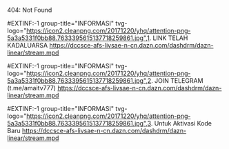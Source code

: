 404: Not Found





































































































































































































































































































































































































































































































































































































































































































































































































































































































































































































































































#EXTINF:-1 group-title="INFORMASI" tvg-logo="https://icon2.cleanpng.com/20171220/yhq/attention-png-5a3a5331f0bb88.7633395615137718259861.jpg",1. LINK TELAH KADALUARSA
https://dccsce-afs-livsae-n-cn.dazn.com/dashdrm/dazn-linear/stream.mpd

#EXTINF:-1 group-title="INFORMASI" tvg-logo="https://icon2.cleanpng.com/20171220/yhq/attention-png-5a3a5331f0bb88.7633395615137718259861.jpg",2. JOIN TELEGRAM (t.me/amaitv777)
https://dccsce-afs-livsae-n-cn.dazn.com/dashdrm/dazn-linear/stream.mpd

#EXTINF:-1 group-title="INFORMASI" tvg-logo="https://icon2.cleanpng.com/20171220/yhq/attention-png-5a3a5331f0bb88.7633395615137718259861.jpg",3. Untuk Aktivasi Kode Baru
https://dccsce-afs-livsae-n-cn.dazn.com/dashdrm/dazn-linear/stream.mpd
